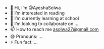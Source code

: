- 👋 Hi, I’m @AyeshaSolwa
- 👀 I’m interested in reading
- 🌱 I’m currently learning at school
- 💞️ I’m looking to collaborate on ...
- 📫 How to reach me asolwa27@gmail.com
- 😄 Pronouns: ...
- ⚡ Fun fact: ...

<!---
AyeshaSolwa/AyeshaSolwa is a ✨ special ✨ repository because its `README.md` (this file) appears on your GitHub profile.
You can click the Preview link to take a look at your changes.
--->
